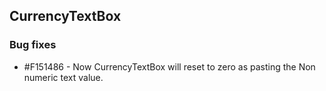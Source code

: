 ## CurrencyTextBox

### Bug fixes

* \#F151486 - Now CurrencyTextBox will reset to zero as pasting the Non numeric text value.
